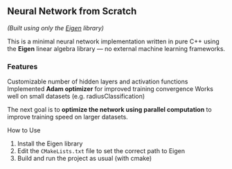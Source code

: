 ## Neural Network from Scratch  
*(Built using only the [Eigen](https://eigen.tuxfamily.org/) library)*

This is a minimal neural network implementation written in pure C++ using the **Eigen** linear algebra library — no external machine learning frameworks.

### Features
Customizable number of hidden layers and activation functions
Implemented **Adam optimizer** for improved training convergence
Works well on small datasets (e.g. radiusClassification)


The next goal is to **optimize the network using parallel computation** to improve training speed on larger datasets.

How to Use

1. Install the Eigen library
2. Edit the `CMakeLists.txt` file to set the correct path to Eigen
3. Build and run the project as usual (with cmake)

